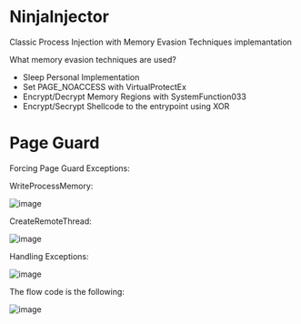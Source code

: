 # NinjaInjector
Classic Process Injection with Memory Evasion Techniques implemantation

What memory evasion techniques are used?

- Sleep Personal Implementation 
- Set PAGE_NOACCESS with VirtualProtectEx
- Encrypt/Decrypt Memory Regions with SystemFunction033
- Encrypt/Secrypt Shellcode to the entrypoint using XOR

# Page Guard

Forcing Page Guard Exceptions:

WriteProcessMemory:

![image](https://github.com/S12cybersecurity/NinjaInjector/assets/79543461/4879c1c4-13e4-4cde-898e-7310b9e7acd2)

CreateRemoteThread:

![image](https://github.com/S12cybersecurity/NinjaInjector/assets/79543461/288a02e8-21c6-4c38-9b3d-4d14aeea9b5a)

Handling Exceptions:

![image](https://github.com/S12cybersecurity/NinjaInjector/assets/79543461/89f949f0-d168-413e-92c0-2cc768bd8e51)

The flow code is the following:

![image](https://github.com/S12cybersecurity/NinjaInjector/assets/79543461/afa6ec95-bb27-46ad-8c5c-36ace4e98985)
